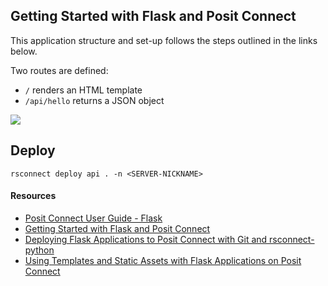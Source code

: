 ## Getting Started with Flask and Posit Connect

This application structure and set-up follows the steps outlined in the links below.

Two routes are defined:

- `/` renders an HTML template
- `/api/hello` returns a JSON object

![](https://github.com/sol-eng/python-examples/blob/master/flask-getting-started-rsc/getting-started-flask.png)

## Deploy

```
rsconnect deploy api . -n <SERVER-NICKNAME>
```

#### Resources

- [Posit Connect User Guide - Flask](https://docs.posit.co/connect/user/flask/)
- [Getting Started with Flask and Posit Connect](https://support.rstudio.com/hc/en-us/articles/360044700234)
- [Deploying Flask Applications to Posit Connect with Git and rsconnect-python](https://support.rstudio.com/hc/en-us/articles/360045224233)
- [Using Templates and Static Assets with Flask Applications on Posit Connect](https://support.rstudio.com/hc/en-us/articles/360045279313)
